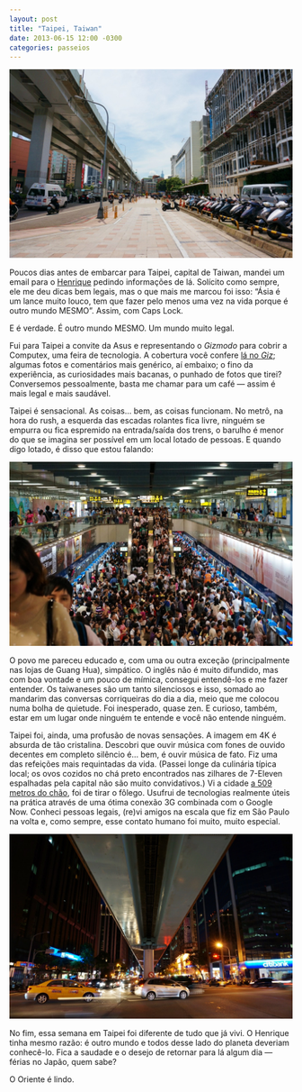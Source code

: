 ```yaml
---
layout: post
title: "Taipei, Taiwan"
date: 2013-06-15 12:00 -0300
categories: passeios
---
```

<p><picture>
	<source media="(max-width: 480px)" srcset="/assets/guang-hua-taipei-480.jpg" />
	<img src="/assets/guang-hua-taipei.jpg" alt="Rua lateral do Guang Hua Digital Plaza, um dos grandes centros de eletrônicos de Taipei." />
</picture></p>

Poucos dias antes de embarcar para Taipei, capital de Taiwan, mandei um email para o [Henrique](https://www.ztop.com.br/) pedindo informações de lá. Solícito como sempre, ele me deu dicas bem legais, mas o que mais me marcou foi isso: “Ásia é um lance muito louco, tem que fazer pelo menos uma vez na vida porque é outro mundo MESMO”. Assim, com Caps Lock.

E é verdade. É outro mundo MESMO. Um mundo muito legal.

Fui para Taipei a convite da Asus e representando o _Gizmodo_ para cobrir a Computex, uma feira de tecnologia. A cobertura você confere [lá no _Giz_](https://gizmodo.com.br/computex-2013); algumas fotos e comentários mais genérico, aí embaixo; o fino da experiência, as curiosidades mais bacanas, o punhado de fotos que tirei? Conversemos pessoalmente, basta me chamar para um café — assim é mais legal e mais saudável.

Taipei é sensacional. As coisas… bem, as coisas funcionam. No metrô, na hora do rush, a esquerda das escadas rolantes fica livre, ninguém se empurra ou fica espremido na entrada/saída dos trens, o barulho é menor do que se imagina ser possível em um local lotado de pessoas. E quando digo lotado, é disso que estou falando:

<p><picture>
	<source media="(max-width: 480px)" srcset="/assets/metro-taipei-480.jpg" />
	<img src="/assets/metro-taipei.jpg" alt="Metrô de Taipei na hora do rush." />
</picture></p>

O povo me pareceu educado e, com uma ou outra exceção (principalmente nas lojas de Guang Hua), simpático. O inglês não é muito difundido, mas com boa vontade e um pouco de mímica, consegui entendê-los e me fazer entender. Os taiwaneses são um tanto silenciosos e isso, somado ao mandarim das conversas corriqueiras do dia a dia, meio que me colocou numa bolha de quietude. Foi inesperado, quase zen. E curioso, também, estar em um lugar onde ninguém te entende e você não entende ninguém.

Taipei foi, ainda, uma profusão de novas sensações. A imagem em 4K é absurda de tão cristalina. Descobri que ouvir música com fones de ouvido decentes em completo silêncio é… bem, é ouvir música de fato. Fiz uma das refeições mais requintadas da vida. (Passei longe da culinária típica local; os ovos cozidos no chá preto encontrados nas zilhares de 7-Eleven espalhadas pela capital não são muito convidativos.) Vi a cidade [a 509 metros do chão](https://gizmodo.uol.com.br/taipei-101-no-topo/), foi de tirar o fôlego. Usufrui de tecnologias realmente úteis na prática através de uma ótima conexão 3G combinada com o Google Now. Conheci pessoas legais, (re)vi amigos na escala que fiz em São Paulo na volta e, como sempre, esse contato humano foi muito, muito especial.

<p><picture>
	<source media="(max-width: 480px)" srcset="/assets/taipei-noite-480.jpg" />
	<img src="/assets/taipei-noite.jpg" alt="Embaixo da linha do metrô." />
</picture></p>

No fim, essa semana em Taipei foi diferente de tudo que já vivi. O Henrique tinha mesmo razão: é outro mundo e todos desse lado do planeta deveriam conhecê-lo. Fica a saudade e o desejo de retornar para lá algum dia — férias no Japão, quem sabe?

O Oriente é lindo.
